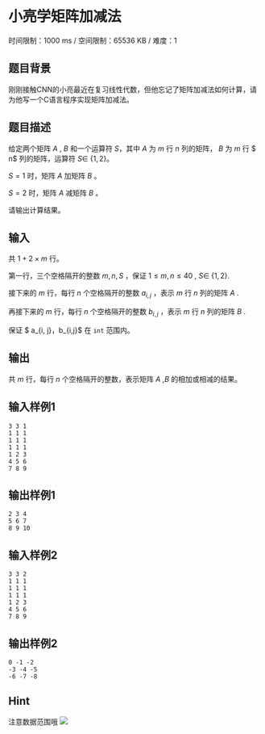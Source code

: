 # 小亮学矩阵加减法

时间限制：1000 ms / 空间限制：65536 KB / 难度：1

## 题目背景

刚刚接触CNN的小亮最近在复习线性代数，但他忘记了矩阵加减法如何计算，请为他写一个C语言程序实现矩阵加减法。

## 题目描述

给定两个矩阵 $A$ , $B$ 和一个运算符 $S$，其中 $A$ 为 $m$ 行 $n$ 列的矩阵， $B$ 为 $m$ 行 $ n$ 列的矩阵，运算符 $S\in$ {$1,2$}。

$S=1$ 时，矩阵 $A$ 加矩阵 $B$ 。

$S=2$ 时，矩阵 $A$ 减矩阵 $B$ 。

请输出计算结果。

## 输入

共 $1+2×m$ 行。

第一行，三个空格隔开的整数 $m,n,S$ ，保证 $1\le m,n\le  40$  , $S\in$ {$1,2$}.

接下来的 $m$ 行，每行 $n$ 个空格隔开的整数 $a_{i,j}$ ，表示 $m$ 行 $n$ 列的矩阵 $A$ .

再接下来的 $m$ 行，每行 $n$ 个空格隔开的整数 $b_{i,j}$ ，表示 $m$ 行 $n$ 列的矩阵 $B$ .

保证 $ a_{i, j}$，$b_{i,j}$ 在 `int` 范围内。

## 输出

共 $m$ 行，每行 $n$ 个空格隔开的整数，表示矩阵 $A$ ,$B$ 的相加或相减的结果。

## 输入样例1

    3 3 1
    1 1 1
    1 1 1
    1 1 1
    1 2 3
    4 5 6
    7 8 9

## 输出样例1

    2 3 4
    5 6 7
    8 9 10

## 输入样例2

    3 3 2
    1 1 1
    1 1 1
    1 1 1
    1 2 3
    4 5 6
    7 8 9

## 输出样例2

    0 -1 -2
    -3 -4 -5
    -6 -7 -8

## Hint

注意数据范围哦
![](http://cos.pansis.club/202311011541778.png)
